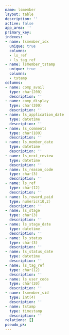 ```yaml
---
name: lsmember
layout: table
description: ''
active: false
app_area: ''
primary_key: 
indexes:
- name: lsmember_idx
  unique: true
  columns:
  - ls_ref
  - ls_tag_ref
- name: lsmember_tstamp
  unique: true
  columns:
  - tstamp
columns:
- name: comp_avail
  type: char(200)
  description: ''
- name: comp_display
  type: char(200)
  description: ''
- name: ls_application_date
  type: datetime
  description: ''
- name: ls_comments
  type: char(100)
  description: ''
- name: ls_member_date
  type: datetime
  description: ''
- name: ls_next_review
  type: datetime
  description: ''
- name: ls_reason_code
  type: char(3)
  description: ''
- name: ls_ref
  type: char(12)
  description: ''
- name: ls_reward_paid
  type: numeric(10,2)
  description: ''
- name: ls_stage
  type: char(3)
  description: ''
- name: ls_stage_date
  type: datetime
  description: ''
- name: ls_status
  type: char(3)
  description: ''
- name: ls_status_date
  type: datetime
  description: ''
- name: ls_tag_ref
  type: char(12)
  description: ''
- name: ls_user_code
  type: char(20)
  description: ''
- name: lsmember_sid
  type: int(4)
  description: ''
- name: tstamp
  type: timestamp
  description: ''
relations: []
pseudo_pk: 
---
```


